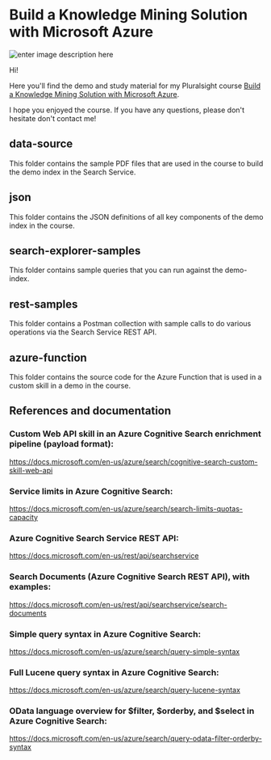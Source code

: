 # Build a Knowledge Mining Solution with Microsoft Azure

![enter image description here](https://www.pluralsight.com/content/dam/pluralsight/newsroom/brand-assets/logos/pluralsight-logo-vrt-color-2.png)  

Hi!

Here you'll find the demo and study material for my Pluralsight course [Build a Knowledge Mining Solution with Microsoft Azure](https://pluralsight.pxf.io/knowledge-mining).

I hope you enjoyed the course. If you have any questions, please don't hesitate don't contact me!

## data-source

This folder contains the sample PDF files that are used in the course to build the demo index in the Search Service.

## json

This folder contains the JSON definitions of all key components of the demo index in the course.

## search-explorer-samples

This folder contains sample queries that you can run against the demo-index.

## rest-samples

This folder contains a Postman collection with sample calls to do various operations via the Search Service REST API.

## azure-function

This folder contains the source code for the Azure Function that is used in a custom skill in a demo in the course.

## References and documentation

### Custom Web API skill in an Azure Cognitive Search enrichment pipeline (payload format):

https://docs.microsoft.com/en-us/azure/search/cognitive-search-custom-skill-web-api

### Service limits in Azure Cognitive Search:

https://docs.microsoft.com/en-us/azure/search/search-limits-quotas-capacity

### Azure Cognitive Search Service REST API:

https://docs.microsoft.com/en-us/rest/api/searchservice

### Search Documents (Azure Cognitive Search REST API), with examples:

https://docs.microsoft.com/en-us/rest/api/searchservice/search-documents

### Simple query syntax in Azure Cognitive Search:

https://docs.microsoft.com/en-us/azure/search/query-simple-syntax

### Full Lucene query syntax in Azure Cognitive Search:

https://docs.microsoft.com/en-us/azure/search/query-lucene-syntax

### OData language overview for $filter, $orderby, and $select in Azure Cognitive Search:

https://docs.microsoft.com/en-us/azure/search/query-odata-filter-orderby-syntax
